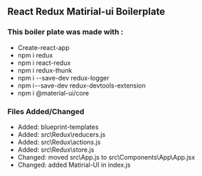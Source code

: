 ## React Redux Matirial-ui Boilerplate

### This boiler plate was made with :

- Create-react-app
- npm i redux
- npm i react-redux
- npm i redux-thunk
- npm i --save-dev redux-logger
- npm i --save-dev redux-devtools-extension
- npm i @material-ui/core

### Files Added/Changed

- Added: blueprint-templates
- Added: src\Redux\reducers.js
- Added: src\Redux\actions.js
- Added: src\Redux\store.js
- Changed: moved src\App.js to src\Components\App\App.jsx
- Changed: added Matirial-UI in index.js